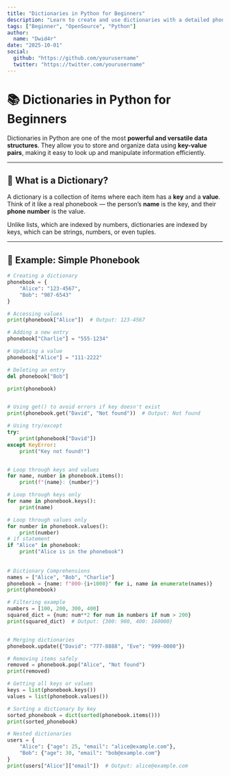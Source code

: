```yaml
---
title: "Dictionaries in Python for Beginners"
description: "Learn to create and use dictionaries with a detailed phonebook example, practical tips, and advanced techniques."
tags: ["Beginner", "OpenSource", "Python"]
author:
  name: "Dwid4r"
date: "2025-10-01"
social:
  github: "https://github.com/yourusername"
  twitter: "https://twitter.com/yourusername"
---
```


# 📚 Dictionaries in Python for Beginners

Dictionaries in Python are one of the most **powerful and versatile data structures**. They allow you to store and organize data using **key-value pairs**, making it easy to look up and manipulate information efficiently.

---

## 🔑 What is a Dictionary?

A dictionary is a collection of items where each item has a **key** and a **value**.  
Think of it like a real phonebook — the person’s **name** is the key, and their **phone number** is the value.

Unlike lists, which are indexed by numbers, dictionaries are indexed by keys, which can be strings, numbers, or even tuples.

---

## 📖 Example: Simple Phonebook

```python
# Creating a dictionary
phonebook = {
    "Alice": "123-4567",
    "Bob": "987-6543"
}

# Accessing values
print(phonebook["Alice"])  # Output: 123-4567

# Adding a new entry
phonebook["Charlie"] = "555-1234"

# Updating a value
phonebook["Alice"] = "111-2222"

# Deleting an entry
del phonebook["Bob"]

print(phonebook)


# Using get() to avoid errors if key doesn't exist
print(phonebook.get("David", "Not found"))  # Output: Not found

# Using try/except
try:
    print(phonebook["David"])
except KeyError:
    print("Key not found!")


# Loop through keys and values
for name, number in phonebook.items():
    print(f"{name}: {number}")

# Loop through keys only
for name in phonebook.keys():
    print(name)

# Loop through values only
for number in phonebook.values():
    print(number)
# if statement 
if "Alice" in phonebook:
    print("Alice is in the phonebook")
    
    
# Dictionary Comprehensions 
names = ["Alice", "Bob", "Charlie"]
phonebook = {name: f"000-{i+1000}" for i, name in enumerate(names)}
print(phonebook)

# Filtering example
numbers = [100, 200, 300, 400]
squared_dict = {num: num**2 for num in numbers if num > 200}
print(squared_dict)  # Output: {300: 900, 400: 160000}


# Merging dictionaries
phonebook.update({"David": "777-8888", "Eve": "999-0000"})

# Removing items safely
removed = phonebook.pop("Alice", "Not found")
print(removed)

# Getting all keys or values
keys = list(phonebook.keys())
values = list(phonebook.values())

# Sorting a dictionary by key
sorted_phonebook = dict(sorted(phonebook.items()))
print(sorted_phonebook)

# Nested dictionaries
users = {
    "Alice": {"age": 25, "email": "alice@example.com"},
    "Bob": {"age": 30, "email": "bob@example.com"}
}
print(users["Alice"]["email"])  # Output: alice@example.com

